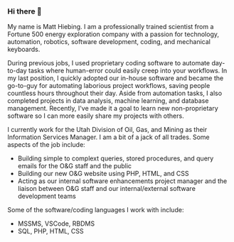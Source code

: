 ### Hi there 👋
My name is Matt Hiebing.  I am a professionally trained scientist from a Fortune 500 energy exploration company with a passion for technology, automation, robotics, software development, coding, and mechanical keyboards.

During previous jobs, I used proprietary coding software to automate day-to-day tasks where human-error could easily creep into your workflows.  In my last position, I quickly adopted our in-house software and became the go-to-guy for automating laborious project workflows, saving people countless hours throughout their day.  Aside from automation tasks, I also completed projects in data analysis, machine learning, and database management.  Recently, I've made it a goal to learn new non-proprietary software so I can more easily share my projects with others.

I currently work for the Utah Division of Oil, Gas, and Mining as their Information Services Manager.  I am a bit of a jack of all trades.  Some aspects of the job include:
* Building simple to complext queries, stored procedures, and query emails for the O&G staff and the public
* Building our new O&G website using PHP, HTML, and CSS
* Acting as our internal software enhancements project manager and the liaison between O&G staff and our internal/external software development teams

Some of the software/coding languages I work with include:
* MSSMS, VSCode, RBDMS
* SQL, PHP, HTML, CSS
